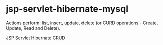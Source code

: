 # jsp-servlet-hibernate-mysql
Actions perform: list, insert, update, delete (or CURD operations - Create, Update, Read and Delete).

JSP Servlet Hibernate CRUD
